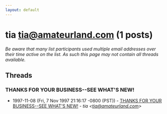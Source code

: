 ```yaml
---
layout: default
---
```


# tia <tia@amateurland.com> (1 posts)

_Be aware that many list participants used multiple email addresses over their time active on the list. As such this page may not contain all threads available._

## Threads

### THANKS FOR YOUR BUSINESS--SEE WHAT'S NEW!
+ 1997-11-08 (Fri, 7 Nov 1997 21:16:17 -0800 (PST)) - [THANKS FOR YOUR BUSINESS--SEE WHAT'S NEW!](/archive/1997/11/2defd7d880f36b2ca8d70e3200bd77469d06adeb9a6fd77e82a475b98b157c27) - _tia \<tia@amateurland.com\>_


